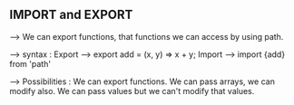 ## IMPORT and EXPORT

--> We can export functions, that functions we can access by using path.

--> syntax :
Export --> export add = (x, y) => x + y;
Import --> import {add} from 'path'

--> Possibilities :
We can export functions.
We can pass arrays, we can modify also.
We can pass values but we can't modify that values.
